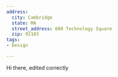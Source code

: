 ```yaml
---
address:
  city: Cambridge
  state: MA
  street_address: 600 Technology Square
  zip: 02183
tags:
- Design

---
```

Hi there, edited correctly